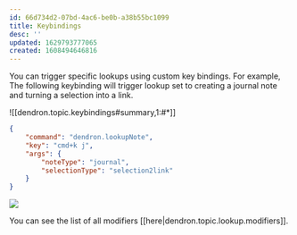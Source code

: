 ```yaml
---
id: 66d734d2-07bd-4ac6-be0b-a38b55bc1099
title: Keybindings
desc: ''
updated: 1629793777065
created: 1608494646816
---
```

You can trigger specific lookups using custom key bindings. For example, The following keybinding will trigger lookup set to creating a journal note and turning a selection into a link. 

![[dendron.topic.keybindings#summary,1:#*]]

```json
{
    "command": "dendron.lookupNote",
    "key": "cmd+k j",
    "args": {
        "noteType": "journal",
        "selectionType": "selection2link"
    }
}
```

<a href="https://www.loom.com/share/1e6b39a93b7245e4b13310f7c06d972f"> 
<img style="" src="https://cdn.loom.com/sessions/thumbnails/1e6b39a93b7245e4b13310f7c06d972f-with-play.gif"> </a>


You can see the list of all modifiers [[here|dendron.topic.lookup.modifiers]].
